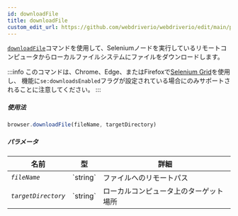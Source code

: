 ```yaml
---
id: downloadFile
title: downloadFile
custom_edit_url: https://github.com/webdriverio/webdriverio/edit/main/packages/webdriverio/src/commands/browser/downloadFile.ts
---
```


[`downloadFile`](https://webdriver.io/docs/api/selenium#downloadFile)コマンドを使用して、Seleniumノードを実行しているリモートコンピュータからローカルファイルシステムにファイルをダウンロードします。

:::info
このコマンドは、Chrome、Edge、またはFirefoxで[Selenium Grid](https://www.selenium.dev/documentation/en/grid/)を使用し、
機能に`se:downloadsEnabled`フラグが設定されている場合にのみサポートされることに注意してください。
:::

##### 使用法

```js
browser.downloadFile(fileName, targetDirectory)
```

##### パラメータ

<table>
  <thead>
    <tr>
      <th>名前</th><th>型</th><th>詳細</th>
    </tr>
  </thead>
  <tbody>
    <tr>
      <td><code><var>fileName</var></code></td>
      <td>`string`</td>
      <td>ファイルへのリモートパス</td>
    </tr>
    <tr>
      <td><code><var>targetDirectory</var></code></td>
      <td>`string`</td>
      <td>ローカルコンピュータ上のターゲット場所</td>
    </tr>
  </tbody>
</table>